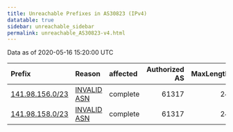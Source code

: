 ```yaml
---
title: Unreachable Prefixes in AS30823 (IPv4)
datatable: true
sidebar: unreachable_sidebar
permalink: unreachable_AS30823-v4.html
---
```


Data as of 2020-05-16 15:20:00 UTC


<div class="datatable-begin"></div>

| Prefix                                                   | Reason                                                                                                 | affected   |   Authorized AS |   MaxLength | Anchor                                         |   unreachable /24s |
|:---------------------------------------------------------|:-------------------------------------------------------------------------------------------------------|:-----------|----------------:|------------:|:-----------------------------------------------|-------------------:|
| [141.98.156.0/23](https://stat.ripe.net/141.98.156.0/23) | [INVALID ASN](https://rpki-validator.ripe.net/announcement-preview?asn=AS30823&prefix=141.98.156.0/23) | complete   |           61317 |          24 | [RIPE](unreachable_RIPE_NCC_RPKI_Root-v4.html) |                  2 |
| [141.98.158.0/23](https://stat.ripe.net/141.98.158.0/23) | [INVALID ASN](https://rpki-validator.ripe.net/announcement-preview?asn=AS30823&prefix=141.98.158.0/23) | complete   |           61317 |          24 | [RIPE](unreachable_RIPE_NCC_RPKI_Root-v4.html) |                  2 |

<div class="datatable-end"></div>